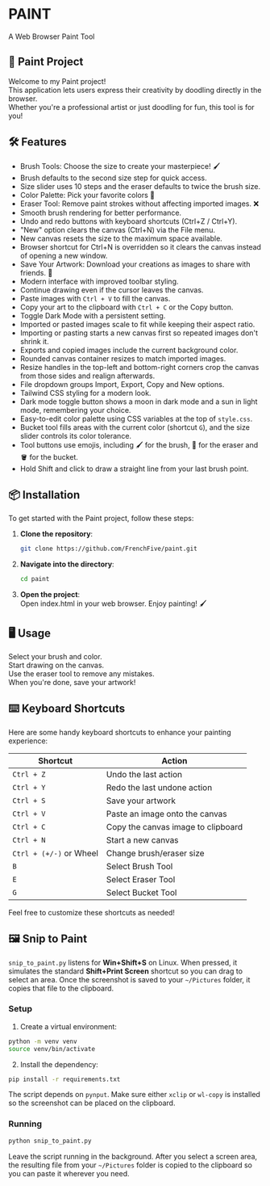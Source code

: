 # PAINT
A Web Browser Paint Tool 

## 🎨 Paint Project
Welcome to my Paint project! 
<br> This application lets users express their creativity by doodling directly in the browser.
<br> Whether you're a professional artist or just doodling for fun, this tool is for you!

## 🛠️ Features
- Brush Tools: Choose the size to create your masterpiece! 🖌️
- Brush defaults to the second size step for quick access.
- Size slider uses 10 steps and the eraser defaults to twice the brush size.
- Color Palette: Pick your favorite colors 🌈
- Eraser Tool: Remove paint strokes without affecting imported images. ❌
- Smooth brush rendering for better performance.
- Undo and redo buttons with keyboard shortcuts (Ctrl+Z / Ctrl+Y).
- "New" option clears the canvas (Ctrl+N) via the File menu.
- New canvas resets the size to the maximum space available.
- Browser shortcut for Ctrl+N is overridden so it clears the canvas instead of opening a new window.
- Save Your Artwork: Download your creations as images to share with friends. 💾
- Modern interface with improved toolbar styling.
- Continue drawing even if the cursor leaves the canvas.
- Paste images with `Ctrl + V` to fill the canvas.
- Copy your art to the clipboard with `Ctrl + C` or the Copy button.
- Toggle Dark Mode with a persistent setting.
- Imported or pasted images scale to fit while keeping their aspect ratio.
- Importing or pasting starts a new canvas first so repeated images don't shrink it.
- Exports and copied images include the current background color.
- Rounded canvas container resizes to match imported images.
- Resize handles in the top-left and bottom-right corners crop the canvas from those sides and realign afterwards.
- File dropdown groups Import, Export, Copy and New options.
- Tailwind CSS styling for a modern look.
- Dark mode toggle button shows a moon in dark mode and a sun in light mode, remembering your choice.
- Easy-to-edit color palette using CSS variables at the top of `style.css`.
- Bucket tool fills areas with the current color (shortcut `G`), and the size slider controls its color tolerance.
- Tool buttons use emojis, including 🖌️ for the brush, 🧽 for the eraser and 🪣 for the bucket.
- Hold Shift and click to draw a straight line from your last brush point.

## 📦 Installation

To get started with the Paint project, follow these steps:

1. **Clone the repository**:
   ```bash
   git clone https://github.com/FrenchFive/paint.git
   ```

2. **Navigate into the directory**:
   ```bash
   cd paint
   ```

3. **Open the project**:
  <br>Open index.html in your web browser. Enjoy painting! 🖌️

## 🖥️ Usage

Select your brush and color.
<br>Start drawing on the canvas.
<br>Use the eraser tool to remove any mistakes.
<br>When you're done, save your artwork!

## ⌨️ Keyboard Shortcuts

Here are some handy keyboard shortcuts to enhance your painting experience:

| Shortcut        | Action                             |
|------------------|------------------------------------|
| `Ctrl + Z`       | Undo the last action               |
| `Ctrl + Y`       | Redo the last undone action        |
| `Ctrl + S`       | Save your artwork                  |
| `Ctrl + V`       | Paste an image onto the canvas     |
| `Ctrl + C`       | Copy the canvas image to clipboard |
| `Ctrl + N`       | Start a new canvas                 |
| `Ctrl + (+/-)` or Wheel | Change brush/eraser size      |
| `B`              | Select Brush Tool                  |
| `E`              | Select Eraser Tool                 |
| `G`              | Select Bucket Tool                 |

Feel free to customize these shortcuts as needed!


## 🖼️ Snip to Paint

`snip_to_paint.py` listens for **Win+Shift+S** on Linux. When pressed, it simulates the standard **Shift+Print Screen** shortcut so you can drag to select an area. Once the screenshot is saved to your `~/Pictures` folder, it copies that file to the clipboard.

### Setup

1. Create a virtual environment:
```bash
python -m venv venv
source venv/bin/activate
```

2. Install the dependency:
```bash
pip install -r requirements.txt
```
The script depends on `pynput`. Make sure either `xclip` or `wl-copy` is installed so the screenshot can be placed on the clipboard.

### Running

```bash
python snip_to_paint.py
```
Leave the script running in the background. After you select a screen area, the resulting file from your `~/Pictures` folder is copied to the clipboard so you can paste it wherever you need.
